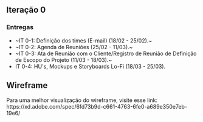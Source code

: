 ## Iteração 0

### Entregas
- ~IT 0-1: Definição dos times (E-mail) (18/02 - 25/02).~
- ~IT 0-2: Agenda de Reuniões (25/02 - 11/03).~
- ~IT 0-3: Ata de Reunião com o Cliente/Registro de Reunião de Definição de Escopo do Projeto (11/03 - 18/03).~
- IT 0-4: HU's, Mockups e Storyboards Lo-Fi (18/03 - 25/03).

## Wireframe
<p>Para uma melhor visualização do wireframe, visite esse link: https://xd.adobe.com/spec/6fd73b9d-c661-4763-6fe0-a689e350e7eb-19e6/ </p>

